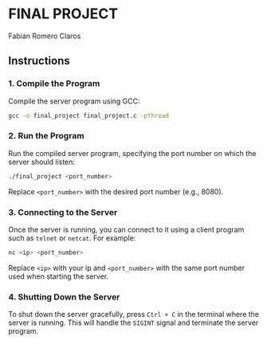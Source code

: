 # FINAL PROJECT

Fabián Romero Claros

## Instructions

### 1. Compile the Program

Compile the server program using GCC:

```bash
gcc -o final_project final_project.c -pthread
```

### 2. Run the Program

Run the compiled server program, specifying the port number on which the server should listen:

```bash
./final_project <port_number>
```

Replace `<port_number>` with the desired port number (e.g., 8080).

### 3. Connecting to the Server

Once the server is running, you can connect to it using a client program such as `telnet` or `netcat`. For example:

```bash
nc <ip> <port_number>
```

Replace `<ip>` with your ip and  `<port_number>` with the same port number used when starting the server.

### 4. Shutting Down the Server

To shut down the server gracefully, press `Ctrl + C` in the terminal where the server is running. This will handle the `SIGINT` signal and terminate the server program.

